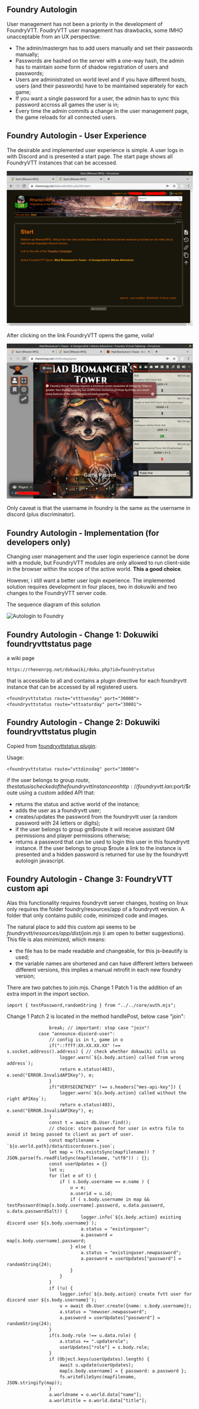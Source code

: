 ## Foundry Autologin

User management has not been a priority in the development of FoundryVTT. FoudryVTT user management has drawbacks, some IMHO unacceptable from an UX perspective:
  * The admin/mastergm has to add users manually and set their passwords manually;
  * Passwords are hashed on the server with a one-way hash, the admin has to maintain some form of shadow registration of users and passwords;
  * Users are administrated on world level and if you have different hosts, users (and their passwords) have to be maintained seperately for each game;  
  * If you want a single password for a user, the admin has to sync this password accross all games the user is in;
  * Every time the admin commits a change in the user management page, the game reloads for all connected users.
  
## Foundry Autologin - User Experience

The desirable and implemented user experience is simple. A user logs in with Discord and is presented a start page. The start page shows all FoundryVTT instances that can be accessed.

![](../discord-login/ux-discord-login-4.png)

After clicking on the link FoundryVTT opens the game, voila!

![](../discord-login/ux-discord-login-5.png)

Only caveat is that the username in foundry is the same as the username in discord (plus discriminator).

## Foundry Autologin  - Implementation (for developers only)

Changing user management and the user login experience cannot be done with a module, but FoundryVTT modules are only allowed to run client-side in the browser within the scope of the active world. **This a good choice**. 

However, i still want a better user login experience. The implemented solution requires development in four places, two in dokuwiki and two changes to the FoundryVTT server code.

The sequence diagram of this solution

![Autologin to Foundry](http://www.plantuml.com/plantuml/proxy?cache=no&src=https://raw.githubusercontent.com/rhenenrpg/rhenenrpg.github.io/main/uml/sd-autologin-foundry.iuml)


## Foundry Autologin - Change 1: Dokuwiki foundryvttstatus page

a wiki page 

```
https://rhenenrpg.net/dokuwiki/doku.php?id=foundrystatus
```

that is accessible to all and contains a plugin directive for each foundryvtt instance that can be accessed by all registered users.

```
<foundryvttstatus route="vtttuesday" port="30000">   
<foundryvttstatus route="vttsaturday" port="30001"> 
```

## Foundry Autologin - Change 2: Dokuwiki foundryvttstatus plugin

Copied from [foundryvttstatus plugin](https://github.com/rhenenrpg/dokuwiki-plug-foundryvttstatus):

Usage: 

```
<foundryvttstatus route="vttdinsdag" port="30000">   
```

if the user belongs to group $route, the status is checked of the foundryvtt instance on http://foundryvtt.lan:$port/$route using a custom added API that:
  * returns the status and active world of the instance;
  * adds the user as a foundryvtt user;
  * creates/updates the password from the foundryvtt user (a random password with 24 letters or digits);
  * if the user belongs to group gm$route it will receive  assistant GM permissions and player permissions otherwise;
  * returns a password that can be used to login this user in this foundryvtt instance.
If the user belongs to group $route a link to the instance is presented and a hidden password is returned for use by the foundryvtt autologin javascript.

## Foundry Autologin - Change 3: FoundryVTT custom api

Alas this functionality requires foundryvtt server changes, hosting on linux only requires the folder foundry/resources/app of a foundryvtt version. A folder that only contains public code, minimized code and images. 

The natural place to add this custom api seems to be *foundryvtt/resources/app/dist/join.mjs* (i am open to better suggestions). This file is alas minimized, which means:
  * the file has to be made readable and changeable, for this js-beautify is used;
  * the variable names are shortened and can have different letters between different versions, this implies a manual retrofit in each new foundry version;

There are two patches to join.mjs. 
Change 1 Patch 1 is the addition of an extra import in the import section.
```
import { testPassword,randomString } from "../../core/auth.mjs";
```

Change 1 Patch 2 is located in the method handlePost, below case "join":
```
                break; // important: stop case "join"!
            case "announce-discord-user":
                // config is in t, game in o
                if("::ffff:XX.XX.XX.XX" !== s.socket.address().address) { // check whether dokuwiki calls us
                    logger.warn(`${s.body.action} called from wrong address`);
                    return e.status(403), e.send("ERROR.InvalidAPIKey"), e;
                }		        
                if("VERYSECRETKEY" !== s.headers["mes-api-key"]) { 
                    logger.warn(`${s.body.action} called without the right APIKey`);
                    return e.status(403), e.send("ERROR.InvalidAPIKey"), e;
                }		        
                const t = await db.User.find();
                // choice: store password for user in extra file to avoid it being passed to client as part of user.
                const mapfilename = `${o.world.path}/data/discordusers.json`;
                let map = (fs.existsSync(mapfilename)) ? JSON.parse(fs.readFileSync(mapfilename, "utf8")) : {};
                const userUpdates = {}
                let u;
                for (let e of t) {                                    
                    if ( s.body.username == e.name ) {
                        u = e;
                        a.userid = u.id;
                        if ( s.body.username in map && testPassword(map[s.body.username].password, u.data.password, u.data.passwordSalt)) {
                            logger.info(`${s.body.action} existing discord user ${s.body.username}`);                
                            a.status = "existinguser";
                            a.password = map[s.body.username].password;                                
                        } else {
                            a.status = "existinguser.newpassword";
                            a.password = userUpdates["password"] = randomString(24);
                        }
                    }  
                }
                if (!u) {
                    logger.info(`${s.body.action} create fvtt user for discord user ${s.body.username}`);
                    u = await db.User.create({name: s.body.username}); 
                    a.status = "newuser.newpassword";
                    a.password = userUpdates["password"] = randomString(24);
                }
                if(s.body.role !== u.data.role) {
                    a.status += ".updaterole";
                    userUpdates["role"] = s.body.role;
                }
                if (Object.keys(userUpdates).length) {                    
                    await u.update(userUpdates);        
                    map[s.body.username] = { password: a.password };
                    fs.writeFileSync(mapfilename, JSON.stringify(map));
                }
                a.worldname = o.world.data["name"];
                a.worldtitle = o.world.data["title"];          
```



